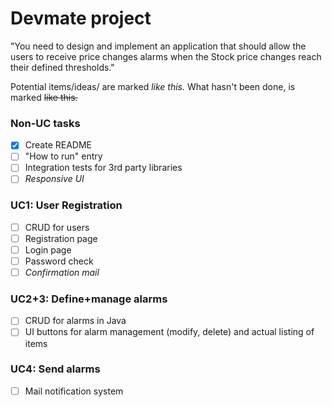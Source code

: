 # Devmate project

"You need to design and implement an application that should allow the users to
receive price changes alarms when the Stock price changes reach their defined
thresholds."

Potential items/ideas/ are marked _like this._
What hasn't been done, is marked ~~like this.~~

### Non-UC tasks
- [x] Create README
- [ ] "How to run" entry
- [ ] Integration tests for 3rd party libraries
- [ ] _Responsive UI_

### UC1: User Registration

- [ ] CRUD for users
- [ ] Registration page
- [ ] Login page
- [ ] Password check
- [ ] _Confirmation mail_

### UC2+3: Define+manage alarms
- [ ] CRUD for alarms in Java
- [ ] UI buttons for alarm management (modify, delete) and actual listing of items

### UC4: Send alarms
- [ ] Mail notification system